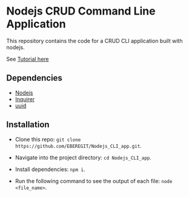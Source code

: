 # Nodejs CRUD Command Line Application
This repository contains the code for a CRUD CLI application built with nodejs.

See [Tutorial here](https://www.freecodecamp.org/news/how-to-build-a-command-line-application-with-nodejs/)

## Dependencies
- [Nodejs](https://nodejs.org/en/)
- [Inquirer](https://www.npmjs.com/package/inquirer)
- [uuid](https://www.npmjs.com/package/uuid)

## Installation
- Clone this repo: 
`git clone https://github.com/EBEREGIT/Nodejs_CLI_app.git`.

- Navigate into the project directory: 
`cd Nodejs_CLI_app`.

- Install dependencies: 
`npm i`.

- Run the following command to see the output of each file: 
`node <file_name>`.
